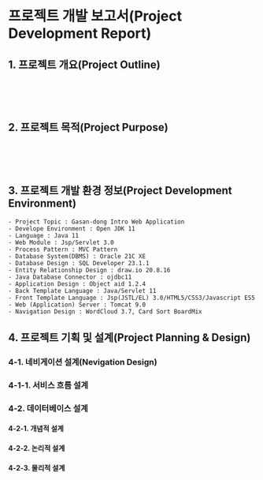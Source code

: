 # 프로젝트 개발 보고서(Project Development Report)

## 1. 프로젝트 개요(Project Outline)

<br><br><Br>

## 2. 프로젝트 목적(Project Purpose)

<br><br><br>

## 3. 프로젝트 개발 환경 정보(Project Development Environment)
    - Project Topic : Gasan-dong Intro Web Application
    - Develope Environment : Open JDK 11
    - Language : Java 11
    - Web Module : Jsp/Servlet 3.0
    - Process Pattern : MVC Pattern
    - Database System(DBMS) : Oracle 21C XE
    - Database Design : SQL Developer 23.1.1
    - Entity Relationship Design : draw.io 20.8.16
    - Java Database Connector : ojdbc11
    - Application Design : Object aid 1.2.4
    - Back Template Language : Java/Servlet 11
    - Front Template Language : Jsp(JSTL/EL) 3.0/HTML5/CSS3/Javascript ES5
    - Web (Application) Server : Tomcat 9.0
    - Navigation Design : WordCloud 3.7, Card Sort BoardMix

## 4. 프로젝트 기획 및 설계(Project Planning & Design)

### 4-1. 네비게이션 설계(Nevigation Design)

### 4-1-1. 서비스 흐름 설계


### 4-2. 데이터베이스 설계

#### 4-2-1. 개념적 설계

#### 4-2-2. 논리적 설계

#### 4-2-3. 물리적 설계